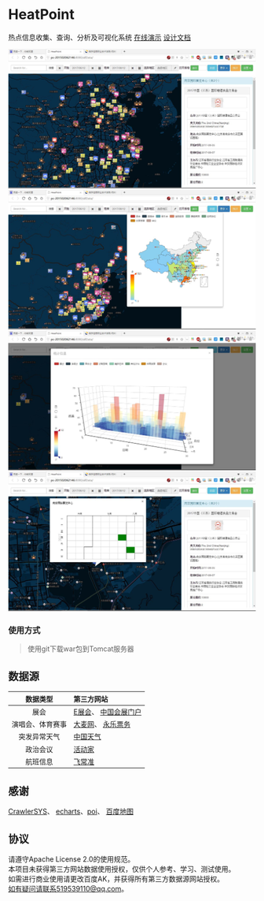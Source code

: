 # HeatPoint

热点信息收集、查询、分析及可视化系统 [在线演示](http://cloudforwork.cn/heatpoint) [设计文档](https://github.com/zrtzrt/HeatPoint/raw/master/docs/%E7%AE%97%E6%B3%95%E6%8F%8F%E8%BF%B0%E5%92%8C%E8%BD%AF%E4%BB%B6%E8%AE%BE%E8%AE%A1%E8%AF%B4%E6%98%8E%E4%B9%A6.docx)

![主视图](https://github.com/zrtzrt/HeatPoint/raw/master/docs/img/%E4%B8%BB%E8%A7%86%E5%9B%BE.JPG)
![统计1](https://github.com/zrtzrt/HeatPoint/raw/master/docs/img/%E7%BB%9F%E8%AE%A1%E8%A7%86%E5%9B%BE1.JPG)
![统计2](https://github.com/zrtzrt/HeatPoint/raw/master/docs/img/%E7%BB%9F%E8%AE%A1%E8%A7%86%E5%9B%BE2.JPG)
![统计3](https://github.com/zrtzrt/HeatPoint/raw/master/docs/img/%E7%BB%9F%E8%AE%A1%E8%A7%86%E5%9B%BE3.JPG)

### 使用方式

> 使用git下载war包到Tomcat服务器

## 数据源

|   数据类型   | 第三方网站                                    |
| :------: | :--------------------------------------- |
|    展会    | [E展会](http://www.eshow365.com/)、 [中国会展门户](http://www.cnena.com/) |
| 演唱会、体育赛事 | [大麦网](https://www.damai.cn/)、 [永乐票务](http://www.228.com.cn/) |
|  突发异常天气  | [中国天气](http://www.weather.com.cn/)       |
|   政治会议   | [活动家](https://www.huodongjia.com/)       |
|   航班信息   | [飞常准](http://www.variflight.com/)        |

## 感谢

  [CrawlerSYS](https://github.com/zrtzrt/CrawlerSYS)、 [echarts](https://github.com/ecomfe/echarts)、[poi](https://github.com/apache/poi)、  [百度地图](http://map.baidu.com/)

## 协议

请遵守Apache License 2.0的使用规范。  
本项目未获得第三方网站数据使用授权，仅供个人参考、学习、测试使用。  
如需进行商业使用请更改百度AK，并获得所有第三方数据源网站授权。  
如有疑问请联系519539110@qq.com。
